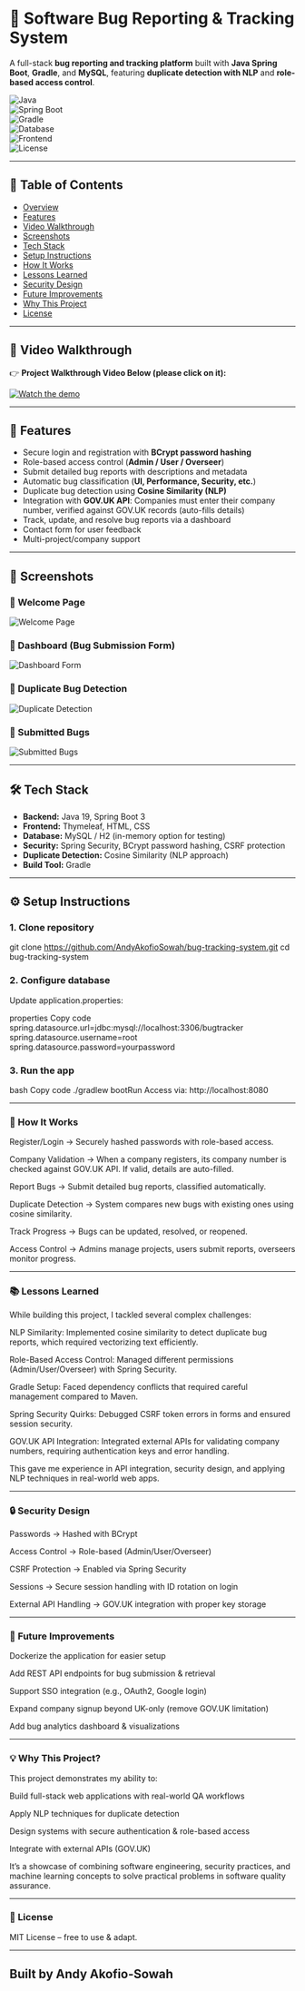 # 🐞 Software Bug Reporting & Tracking System  

A full-stack **bug reporting and tracking platform** built with **Java Spring Boot**, **Gradle**, and **MySQL**, featuring **duplicate detection with NLP** and **role-based access control**.  

![Java](https://img.shields.io/badge/Java-19-blue)  
![Spring Boot](https://img.shields.io/badge/SpringBoot-3-brightgreen)  
![Gradle](https://img.shields.io/badge/Build-Gradle-yellowgreen)  
![Database](https://img.shields.io/badge/Database-MySQL-orange)  
![Frontend](https://img.shields.io/badge/Frontend-Thymeleaf-green)  
![License](https://img.shields.io/badge/License-MIT-lightgrey)  

---

## 📑 Table of Contents
- [Overview](#overview)  
- [Features](#features)  
- [Video Walkthrough](#video-walkthrough)  
- [Screenshots](#screenshots)  
- [Tech Stack](#tech-stack)  
- [Setup Instructions](#setup-instructions)  
- [How It Works](#how-it-works)  
- [Lessons Learned](#lessons-learned)  
- [Security Design](#security-design)  
- [Future Improvements](#future-improvements)  
- [Why This Project](#why-this-project)  
- [License](#license)  

---

## 🎥 Video Walkthrough  

👉 **Project Walkthrough Video Below (please click on it):**  

[![Watch the demo](https://img.youtube.com/vi/NK7iCTMP4Sc/0.jpg)](https://youtu.be/NK7iCTMP4Sc)


---

## 🚀 Features
- Secure login and registration with **BCrypt password hashing**  
- Role-based access control (**Admin / User / Overseer**)  
- Submit detailed bug reports with descriptions and metadata  
- Automatic bug classification (**UI, Performance, Security, etc.**)  
- Duplicate bug detection using **Cosine Similarity (NLP)**  
- Integration with **GOV.UK API**: Companies must enter their company number, verified against GOV.UK records (auto-fills details)  
- Track, update, and resolve bug reports via a dashboard  
- Contact form for user feedback  
- Multi-project/company support  

---

## 📸 Screenshots  

### 🔹 Welcome Page
![Welcome Page](docs/Welcome_Page.png)

### 🔹 Dashboard (Bug Submission Form)
![Dashboard Form](docs/dashboard:form.png)

### 🔹 Duplicate Bug Detection
![Duplicate Detection](docs/duplicatedetection.png)

### 🔹 Submitted Bugs
![Submitted Bugs](docs/submitted_bugs.png)

---

## 🛠 Tech Stack
- **Backend:** Java 19, Spring Boot 3  
- **Frontend:** Thymeleaf, HTML, CSS  
- **Database:** MySQL / H2 (in-memory option for testing)  
- **Security:** Spring Security, BCrypt password hashing, CSRF protection  
- **Duplicate Detection:** Cosine Similarity (NLP approach)  
- **Build Tool:** Gradle  

---

## ⚙️ Setup Instructions  

### 1. Clone repository

git clone https://github.com/AndyAkofioSowah/bug-tracking-system.git
cd bug-tracking-system

### 2. Configure database
Update application.properties:

properties
Copy code
spring.datasource.url=jdbc:mysql://localhost:3306/bugtracker
spring.datasource.username=root
spring.datasource.password=yourpassword

### 3. Run the app
bash
Copy code
./gradlew bootRun
Access via: http://localhost:8080

---

### 🔄 How It Works
Register/Login → Securely hashed passwords with role-based access.

Company Validation → When a company registers, its company number is checked against GOV.UK API. If valid, details are auto-filled.

Report Bugs → Submit detailed bug reports, classified automatically.

Duplicate Detection → System compares new bugs with existing ones using cosine similarity.

Track Progress → Bugs can be updated, resolved, or reopened.

Access Control → Admins manage projects, users submit reports, overseers monitor progress.

---

### 📚 Lessons Learned
While building this project, I tackled several complex challenges:

NLP Similarity: Implemented cosine similarity to detect duplicate bug reports, which required vectorizing text efficiently.

Role-Based Access Control: Managed different permissions (Admin/User/Overseer) with Spring Security.

Gradle Setup: Faced dependency conflicts that required careful management compared to Maven.

Spring Security Quirks: Debugged CSRF token errors in forms and ensured session security.

GOV.UK API Integration: Integrated external APIs for validating company numbers, requiring authentication keys and error handling.

This gave me experience in API integration, security design, and applying NLP techniques in real-world web apps.

---

### 🔒 Security Design
Passwords → Hashed with BCrypt

Access Control → Role-based (Admin/User/Overseer)

CSRF Protection → Enabled via Spring Security

Sessions → Secure session handling with ID rotation on login

External API Handling → GOV.UK integration with proper key storage

---

### 🚀 Future Improvements
Dockerize the application for easier setup

Add REST API endpoints for bug submission & retrieval

Support SSO integration (e.g., OAuth2, Google login)

Expand company signup beyond UK-only (remove GOV.UK limitation)

Add bug analytics dashboard & visualizations

---

### 💡 Why This Project?
This project demonstrates my ability to:

Build full-stack web applications with real-world QA workflows

Apply NLP techniques for duplicate detection

Design systems with secure authentication & role-based access

Integrate with external APIs (GOV.UK)

It’s a showcase of combining software engineering, security practices, and machine learning concepts to solve practical problems in software quality assurance.

---

### 📜 License
MIT License – free to use & adapt.

---
## Built by Andy Akofio-Sowah

